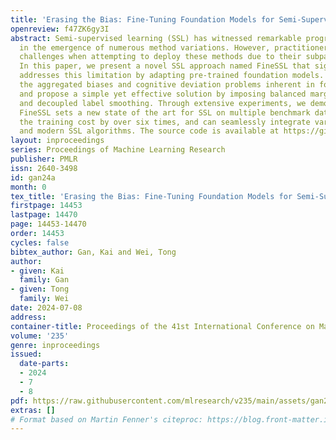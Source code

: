 ```yaml
---
title: 'Erasing the Bias: Fine-Tuning Foundation Models for Semi-Supervised Learning'
openreview: f47ZK6gy3I
abstract: Semi-supervised learning (SSL) has witnessed remarkable progress, resulting
  in the emergence of numerous method variations. However, practitioners often encounter
  challenges when attempting to deploy these methods due to their subpar performance.
  In this paper, we present a novel SSL approach named FineSSL that significantly
  addresses this limitation by adapting pre-trained foundation models. We identify
  the aggregated biases and cognitive deviation problems inherent in foundation models,
  and propose a simple yet effective solution by imposing balanced margin softmax
  and decoupled label smoothing. Through extensive experiments, we demonstrate that
  FineSSL sets a new state of the art for SSL on multiple benchmark datasets, reduces
  the training cost by over six times, and can seamlessly integrate various fine-tuning
  and modern SSL algorithms. The source code is available at https://github.com/Gank0078/FineSSL.
layout: inproceedings
series: Proceedings of Machine Learning Research
publisher: PMLR
issn: 2640-3498
id: gan24a
month: 0
tex_title: 'Erasing the Bias: Fine-Tuning Foundation Models for Semi-Supervised Learning'
firstpage: 14453
lastpage: 14470
page: 14453-14470
order: 14453
cycles: false
bibtex_author: Gan, Kai and Wei, Tong
author:
- given: Kai
  family: Gan
- given: Tong
  family: Wei
date: 2024-07-08
address:
container-title: Proceedings of the 41st International Conference on Machine Learning
volume: '235'
genre: inproceedings
issued:
  date-parts:
  - 2024
  - 7
  - 8
pdf: https://raw.githubusercontent.com/mlresearch/v235/main/assets/gan24a/gan24a.pdf
extras: []
# Format based on Martin Fenner's citeproc: https://blog.front-matter.io/posts/citeproc-yaml-for-bibliographies/
---
```

